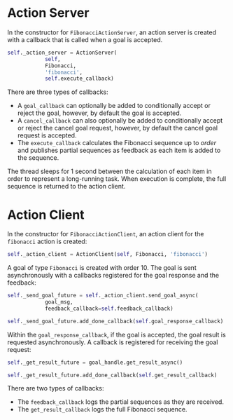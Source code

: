# Action Server

In the constructor for `FibonacciActionServer`, an action server is created with a callback that is called when a goal is accepted.
```python
self._action_server = ActionServer(
            self,
            Fibonacci,
            'fibonacci',
            self.execute_callback)
```

There are three types of callbacks:

- A `goal_callback` can optionally be added to conditionally accept or reject the goal, however, by default the goal is accepted.
- A `cancel_callback` can also optionally be added to conditionally accept or reject the cancel goal request, however, by default the cancel goal request is accepted.
- The `execute_callback` calculates the Fibonacci sequence up to *order* and publishes partial sequences as feedback as each item is added to the sequence.

The thread sleeps for 1 second between the calculation of each item in order to represent a long-running task.
When execution is complete, the full sequence is returned to the action client.

# Action Client

In the constructor for `FibonacciActionClient`, an action client for the `fibonacci` action is created:

```python
self._action_client = ActionClient(self, Fibonacci, 'fibonacci')
```

A goal of type `Fibonacci` is created with order 10.
The goal is sent asynchronously with a callbacks registered for the goal response and the feedback:

```python
self._send_goal_future = self._action_client.send_goal_async(
            goal_msg,
            feedback_callback=self.feedback_callback)

self._send_goal_future.add_done_callback(self.goal_response_callback)
```

Within the `goal_response_callback`, if the goal is accepted, the goal result is requested asynchronously.
A callback is registered for receiving the goal request:
```python
self._get_result_future = goal_handle.get_result_async()

self._get_result_future.add_done_callback(self.get_result_callback)
```

There are two types of callbacks:

- The `feedback_callback` logs the partial sequences as they are received.
- The `get_result_callback` logs the full Fibonacci sequence.
